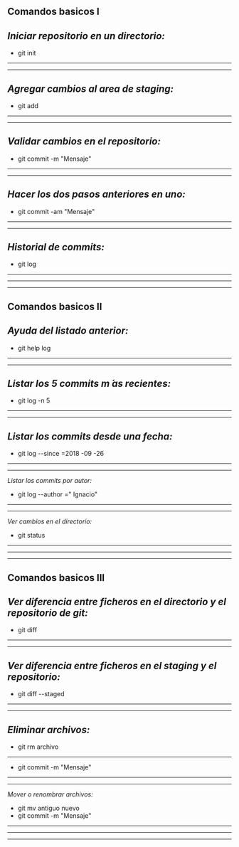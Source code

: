 **Comandos basicos I**
---
 *Iniciar repositorio en un directorio:*
---
* git init
---
---
 *Agregar cambios al area de staging:*
---
* git add
---
---
 *Validar cambios en el repositorio:*  
---
* git commit -m "Mensaje"
---
---
 *Hacer los dos pasos anteriores en uno:*  
---
* git commit -am "Mensaje"
---
---
 *Historial de commits:*
---
* git log
---
---
---
**Comandos basicos II**
---
*Ayuda del listado anterior:*
---
* git help log
---
---
*Listar los 5 commits m ́as recientes:*
---
* git  log -n 5
---
---
*Listar los commits desde una fecha:*
---
* git  log  --since =2018 -09 -26
---
---
*Listar los commits por autor:*
* git  log  --author =" Ignacio"
---
---
*Ver cambios en el directorio:*
* git  status
---
---
---
**Comandos basicos III**
---
*Ver diferencia entre ficheros en el directorio y el repositorio de git:*
---
* git  diff
---
---
*Ver diferencia entre ficheros en el staging y el repositorio:*
---
* git  diff  --staged
---
---
*Eliminar archivos:*
---
* git rm  archivo
---
* git  commit  -m "Mensaje"
---
---
*Mover o renombrar archivos:*
* git mv  antiguo  nuevo
* git  commit  -m "Mensaje"
---
---
---
